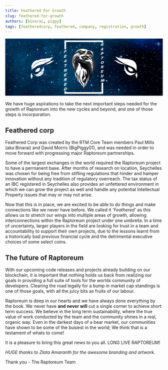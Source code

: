 ```yaml
---
title: Feathered For Growth
slug: feathered-for-growth
authors: [binarai, piggy]
tags: [featheredcorp, feathered, company, registration, growth]
---
```


![Feathered For Growth Banner](./feathered-for-growth.png)

We have huge aspirations to take the next important steps needed for the growth of Raptoreum into the new cycles and beyond, and one of those steps is incorporation.

## Feathered corp

Feathered Corp was created by the RTM Core Team members Paul Mills (aka Binarai) and David Morris (BigPiggy01), and was needed in order to move forward with progressing major Raptoreum partnerships.

<!--truncate-->

Some of the largest exchanges in the world required the Raptoreum project to have a permanent base. After months of research on location, Seychelles was chosen for being free from stifling regulations that hinder and hamper innovation without any tradition of regulatory overreach. The tax status of an IBC registered in Seychelles also provides an unfettered environment in which we can grow the project as well and handle any potential Intellectual Property issues that may or may not arise.

Now that this is in place, we are excited to be able to do things and make connections like we never have before. We called it *‘Feathered’* as this allows us to stretch our wings into multiple areas of growth, allowing interconnections within the Raptoreum project under one umbrella. In a time of uncertainty, larger players in the field are looking for trust in a team and accountability to support their own projects, due to the lessons learnt from a historically bad previous financial cycle and the detrimental executive choices of some select coins.

## The future of Raptoreum

With our upcoming code releases and projects already building on our blockchain, it is important that nothing holds us back from realizing our goals in providing a full suite of tools for the worlds community of developers. Clearing the road legally for a bump in market cap standings is one of those goals, with all the juicy bits as fruits of our labour.

Raptoreum is deep in our hearts and we have always done everything by the book. We never have **and never will** cut a single corner to achieve short term success. We believe in the long term sustainability, where the true value of work conducted by the team and the community shines in a real, organic way. Even in the darkest days of a bear market, our communities have shown to be some of the busiest in the world; We think that is a testament of whats to come!

It is a pleasure to bring this great news to you all. LONG LIVE RAPTOREUM!

*HUGE thanks to Zlata Amaranth for the awesome branding and artwork.*

Thank you \- The Raptoreum Team
